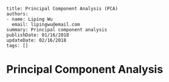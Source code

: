 ~~~~
title: Principal Component Analysis (PCA)
authors:
- name: Liping Wu
  email: lipingwu@email.com
summary: Principal component analysis
publishDate: 01/16/2018
updateDate: 02/16/2018
tags: []
~~~~

# Principal Component Analysis









